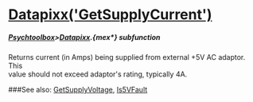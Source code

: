 # [Datapixx('GetSupplyCurrent')](Datapixx-GetSupplyCurrent) 
##### [Psychtoolbox](Psychtoolbox)>[Datapixx](Datapixx).{mex*} subfunction


Returns current (in Amps) being supplied from external +5V AC adaptor. This  
value should not exceed adaptor's rating, typically 4A.  
  


###See also:
[GetSupplyVoltage](Datapixx-GetSupplyVoltage), [Is5VFault](Datapixx-Is5VFault)
